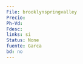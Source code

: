 ```yaml
---
File: brooklynspringvalley
Precio: 
Ph-Vd: 
Fdesc: 
links: si
Status: None
fuente: Garca
bd: no
---
```

